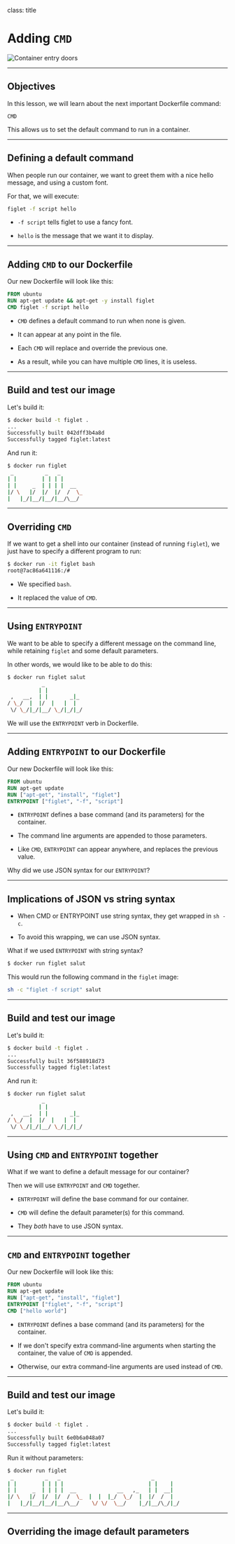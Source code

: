 
class: title

# Adding `CMD`

![Container entry doors](images/entrypoint.jpg)

---

## Objectives

In this lesson, we will learn about the next important Dockerfile command:

`CMD`

This allows us to set the default command
to run in a container.


---

## Defining a default command

When people run our container, we want to greet them with a nice hello message, and using a custom font.

For that, we will execute:

```bash
figlet -f script hello
```

* `-f script` tells figlet to use a fancy font.

* `hello` is the message that we want it to display.

---

## Adding `CMD` to our Dockerfile

Our new Dockerfile will look like this:

```dockerfile
FROM ubuntu
RUN apt-get update && apt-get -y install figlet
CMD figlet -f script hello
```

* `CMD` defines a default command to run when none is given.

* It can appear at any point in the file.

* Each `CMD` will replace and override the previous one.

* As a result, while you can have multiple `CMD` lines, it is useless.

---

## Build and test our image

Let's build it:

```bash
$ docker build -t figlet .
...
Successfully built 042dff3b4a8d
Successfully tagged figlet:latest
```

And run it:

```bash
$ docker run figlet
 _          _   _       
| |        | | | |      
| |     _  | | | |  __  
|/ \   |/  |/  |/  /  \_
|   |_/|__/|__/|__/\__/ 
```

---

## Overriding `CMD`

If we want to get a shell into our container (instead of running
`figlet`), we just have to specify a different program to run:

```bash
$ docker run -it figlet bash
root@7ac86a641116:/# 
```

* We specified `bash`.

* It replaced the value of `CMD`.

---

## Using `ENTRYPOINT`

We want to be able to specify a different message on the command line,
while retaining `figlet` and some default parameters.

In other words, we would like to be able to do this:

```bash
$ docker run figlet salut
           _            
          | |           
 ,   __,  | |       _|_ 
/ \_/  |  |/  |   |  |  
 \/ \_/|_/|__/ \_/|_/|_/
```


We will use the `ENTRYPOINT` verb in Dockerfile.

---

## Adding `ENTRYPOINT` to our Dockerfile

Our new Dockerfile will look like this:

```dockerfile
FROM ubuntu
RUN apt-get update
RUN ["apt-get", "install", "figlet"]
ENTRYPOINT ["figlet", "-f", "script"]
```

* `ENTRYPOINT` defines a base command (and its parameters) for the container.

* The command line arguments are appended to those parameters.

* Like `CMD`, `ENTRYPOINT` can appear anywhere, and replaces the previous value.

Why did we use JSON syntax for our `ENTRYPOINT`?

---

## Implications of JSON vs string syntax

* When CMD or ENTRYPOINT use string syntax, they get wrapped in `sh -c`.

* To avoid this wrapping, we can use JSON syntax.

What if we used `ENTRYPOINT` with string syntax?

```bash
$ docker run figlet salut
```

This would run the following command in the `figlet` image:

```bash
sh -c "figlet -f script" salut
```

---

## Build and test our image

Let's build it:

```bash
$ docker build -t figlet .
...
Successfully built 36f588918d73
Successfully tagged figlet:latest
```

And run it:

```bash
$ docker run figlet salut
           _            
          | |           
 ,   __,  | |       _|_ 
/ \_/  |  |/  |   |  |  
 \/ \_/|_/|__/ \_/|_/|_/
```

---

## Using `CMD` and `ENTRYPOINT` together

What if we want to define a default message for our container?

Then we will use `ENTRYPOINT` and `CMD` together.

* `ENTRYPOINT` will define the base command for our container.

* `CMD` will define the default parameter(s) for this command.

* They *both* have to use JSON syntax.

---

## `CMD` and `ENTRYPOINT` together

Our new Dockerfile will look like this:

```dockerfile
FROM ubuntu
RUN apt-get update
RUN ["apt-get", "install", "figlet"]
ENTRYPOINT ["figlet", "-f", "script"]
CMD ["hello world"]
```

* `ENTRYPOINT` defines a base command (and its parameters) for the container.

* If we don't specify extra command-line arguments when starting the container,
  the value of `CMD` is appended.

* Otherwise, our extra command-line arguments are used instead of `CMD`.

---

## Build and test our image

Let's build it:

```bash
$ docker build -t figlet .
...
Successfully built 6e0b6a048a07
Successfully tagged figlet:latest
```

Run it without parameters:

```bash
$ docker run figlet
 _          _   _                             _        
| |        | | | |                           | |    |  
| |     _  | | | |  __             __   ,_   | |  __|  
|/ \   |/  |/  |/  /  \_  |  |  |_/  \_/  |  |/  /  |  
|   |_/|__/|__/|__/\__/    \/ \/  \__/    |_/|__/\_/|_/
```

---

## Overriding the image default parameters


